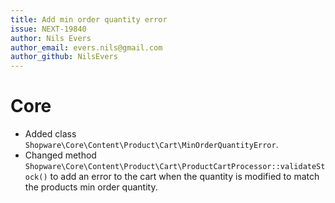 ```yaml
---
title: Add min order quantity error
issue: NEXT-19840
author: Nils Evers
author_email: evers.nils@gmail.com
author_github: NilsEvers
---
```

# Core
* Added class `Shopware\Core\Content\Product\Cart\MinOrderQuantityError`.
* Changed method `Shopware\Core\Content\Product\Cart\ProductCartProcessor::validateStock()` to add an error to the cart when the quantity is modified to match the products min order quantity.

